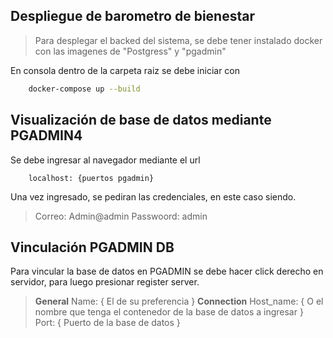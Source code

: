 ## Despliegue de barometro de bienestar
> Para desplegar el backed del sistema, se debe tener instalado docker con las imagenes de "Postgress" y "pgadmin" 

En consola dentro de la carpeta raiz se debe iniciar con 
``` bash
    docker-compose up --build
```

## Visualización de base de datos mediante PGADMIN4
Se debe ingresar al navegador mediante el url 
``` web
    localhost: {puertos pgadmin}
```
Una vez ingresado, se pediran las credenciales, en este caso siendo.
> Correo: Admin@admin
> Passwoord: admin

## Vinculación PGADMIN DB
Para vincular la base de datos en PGADMIN se debe hacer click derecho en servidor, para luego presionar register server.
> **General**
> Name: { El de su preferencia }
> **Connection**
> Host_name: { O el nombre que tenga el contenedor de la base de datos a ingresar }
> Port: { Puerto de la base de datos }






